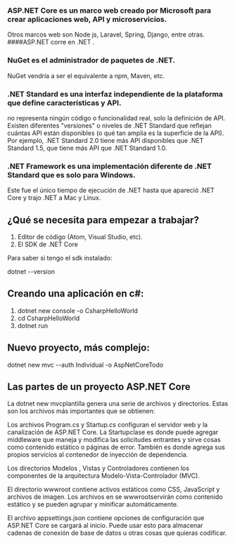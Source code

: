 
### ASP.NET Core es un marco web creado por Microsoft para crear aplicaciones web, API y microservicios.
Otros marcos web son Node js, Laravel, Spring, Django, entre otras.
####ASP.NET corre en .NET .
### NuGet es el administrador de paquetes de .NET.
NuGet vendría a ser el equivalente a npm, Maven, etc.
### .NET Standard es una interfaz independiente de la plataforma que define características y API.
no representa ningún código o funcionalidad real, solo la definición de API. Existen diferentes "versiones" o niveles de .NET Standard que reflejan cuántas API están disponibles (o qué tan amplia es la superficie de la API). Por ejemplo, .NET Standard 2.0 tiene más API disponibles que .NET Standard 1.5, que tiene más API que .NET Standard 1.0.

### .NET Framework es una implementación diferente de .NET Standard que es solo para Windows.
Este fue el único tiempo de ejecución de .NET hasta que apareció .NET Core y trajo .NET a Mac y Linux. 

## ¿Qué se necesita para empezar a trabajar?

1) Editor de código (Atom, Visual Studio, etc).
2) El SDK de .NET Core

Para saber si tengo el sdk instalado:

dotnet --version

## Creando una aplicación en c#:

1) dotnet new console -o CsharpHelloWorld
2) cd CsharpHelloWorld
3) dotnet run

##  Nuevo proyecto, más complejo:

dotnet new mvc --auth Individual -o AspNetCoreTodo

## Las partes de un proyecto ASP.NET Core
La dotnet new mvcplantilla genera una serie de archivos y directorios. Estas son los archivos más importantes que se obtienen:

Los archivos Program.cs y Startup.cs configuran el servidor web y la canalización de ASP.NET Core. La Startupclase es donde puede agregar middleware que maneja y modifica las solicitudes entrantes y sirve cosas como contenido estático o páginas de error. También es donde agrega sus propios servicios al contenedor de inyección de dependencia.

Los directorios Modelos , Vistas y Controladores contienen los componentes de la arquitectura Modelo-Vista-Controlador (MVC).

El directorio wwwroot contiene activos estáticos como CSS, JavaScript y archivos de imagen. Los archivos en se wwwrootservirán como contenido estático y se pueden agrupar y minificar automáticamente.

El archivo appsettings.json contiene opciones de configuración que ASP.NET Core se cargará al inicio. Puede usar esto para almacenar cadenas de conexión de base de datos u otras cosas que quieras codificar.



